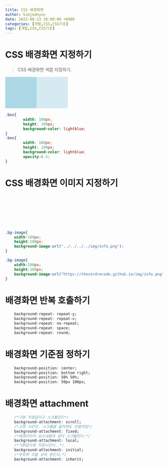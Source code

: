 ```yaml
---
title: CSS 배경화면 
author: kimjeahyun
date: 2022-08-23 20:00:00 +0900
categories: [개발,CSS,CSS기초]
tags: [개발,CSS,CSS기초]
---
```


<style>
    .boxs{
        display:flex;
    }
    .box{
        width: 100px;
        height: 100px;
        background-color: lightblue;
    }
    .opacity-mid{
        opacity:0.5;
    }
    .bg-image{
        width:100px;
        height:100px;
        background-image:url("../../../../img/info.png");
    }
</style>

# CSS 배경화면 지정하기

>CSS 배경화면 색깔 지정하기.

<div class="boxs">
   <div class="box">
        
   </div>
   <div class="box opacity-mid">
      
   </div>
</div>

```css
.box{
        width: 100px;
        height: 100px;
        background-color: lightblue;
}
.box{
        width: 100px;
        height: 100px;
        background-color: lightblue;
        opacity:0.5;
}

```

# CSS 배경화면 이미지 지정하기


<div class="bg-image">
    
</div>

```css
.bg-image{
    width:100px;
    height:100px;
    background-image:url("../../../../img/info.png");
}

.bg-image{
    width:100px;
    height:100px;
    background-image:url("https://thecordrecode.github.io/img/info.png");
}
```

# 배경화면 반복 호출하기

```css
    background-repeat: repeat-y;
    background-repeat: repeat-x;
    background-repeat: no-repeat;
    background-repeat: space;
    background-repeat: round;
```

# 배경화면 기준점 정하기

```css
    background-position: center;
    background-position: bottom right;
    background-position: 50% 50%;
    background-position: 50px 100px;
```

# 배경화면 attachment

```css
    /*기본 지정값이고 스크롤모드*/
    background-attachment: scroll;
    /*고정 시킨다. 스크롤을 움직여도 안움직임*/
    background-attachment: fixed;
    /*배경이미지 요소내용과 같이 스크롤된다.*/
    background-attachment: local;
    /*기본값으로 지정시킨다..*/
    background-attachment: initial;
    /*부모의 것을 상속 받는다.*/
    background-attachment: inherit;
```